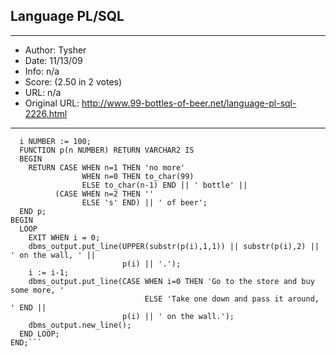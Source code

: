 
## Language PL/SQL ##
---
- Author: Tysher
- Date: 11/13/09
- Info: n/a
- Score:  (2.50 in 2 votes)
- URL: n/a
- Original URL: http://www.99-bottles-of-beer.net/language-pl-sql-2226.html
---

```DECLARE
  i NUMBER := 100;
  FUNCTION p(n NUMBER) RETURN VARCHAR2 IS
  BEGIN
    RETURN CASE WHEN n=1 THEN 'no more' 
                WHEN n=0 THEN to_char(99) 
                ELSE to_char(n-1) END || ' bottle' || 
          (CASE WHEN n=2 THEN '' 
                ELSE 's' END) || ' of beer';
  END p;
BEGIN
  LOOP
    EXIT WHEN i = 0;
    dbms_output.put_line(UPPER(substr(p(i),1,1)) || substr(p(i),2) || ' on the wall, ' || 
                         p(i) || '.');
    i := i-1;
    dbms_output.put_line(CASE WHEN i=0 THEN 'Go to the store and buy some more, ' 
                              ELSE 'Take one down and pass it around, ' END || 
                         p(i) || ' on the wall.');
    dbms_output.new_line();
  END LOOP;
END;```